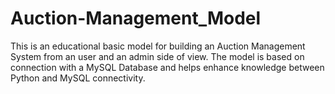# Auction-Management_Model
This is an educational basic model for building an Auction Management System from an user and an admin side of view. The model is based on connection with a MySQL Database and helps enhance knowledge between Python and MySQL connectivity.
